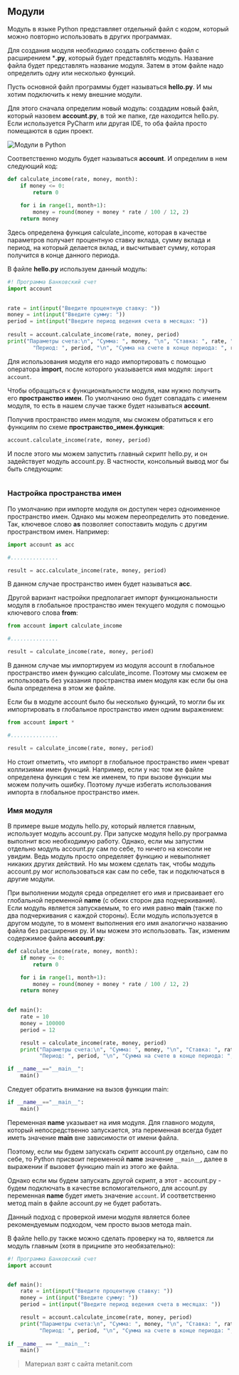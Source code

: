## Модули

Модуль в языке Python представляет отдельный файл с кодом, который можно повторно использовать в других программах.

Для создания модуля необходимо создать собственно файл с расширением ***.py**, который будет представлять модуль. Название файла будет представлять название модуля. Затем в этом файле надо определить одну или несколько функций.

Пусть основной файл программы будет называться **hello.py**. И мы хотим подключить к нему внешние модули.

Для этого сначала определим новый модуль: создадим новый файл, который назовем **account.py**, в той же папке, где находится hello.py. Если используется PyCharm или другая IDE, то оба файла просто помещаются в один проект.

![Модули в Python](https://metanit.com/python/tutorial/pics/2.1.png)

Соответственно модуль будет называться **account**. И определим в нем следующий код:

```py
def calculate_income(rate, money, month):
    if money <= 0:
        return 0
 
    for i in range(1, month+1):
        money = round(money + money * rate / 100 / 12, 2)
    return money
```

Здесь определена функция calculate_income, которая в качестве параметров получает процентную ставку вклада, сумму вклада и период, на который делается вклад, и высчитывает сумму, которая получится в конце данного периода.

В файле **hello.py** используем данный модуль:

```py
#! Программа Банковский счет
import account
 

rate = int(input("Введите процентную ставку: "))
money = int(input("Введите сумму: "))
period = int(input("Введите период ведения счета в месяцах: "))
 
result = account.calculate_income(rate, money, period)
print("Параметры счета:\n", "Сумма: ", money, "\n", "Ставка: ", rate, "\n",
        "Период: ", period, "\n", "Сумма на счете в конце периода: ", result)
```

Для использования модуля его надо импортировать с помощью оператора **import**, после которого указывается имя модуля: `import account`.

Чтобы обращаться к функциональности модуля, нам нужно получить его **пространство имен**. По умолчанию оно будет совпадать с именем модуля, то есть в нашем случае также будет называться **account**.

Получив пространство имен модуля, мы сможем обратиться к его функциям по схеме **пространство_имен.функция**:

```py
account.calculate_income(rate, money, period)
```

И после этого мы можем запустить главный скрипт hello.py, и он задействует модуль account.py. В частности, консольный вывод мог бы быть следующим:

```

```

### Настройка пространства имен

По умолчанию при импорте модуля он доступен через одноименное пространство имен. Однако мы можем переопределить это поведение. Так, ключевое слово **as** позволяет сопоставить модуль с другим пространством имен. Например:

```py
import account as acc

#...............

result = acc.calculate_income(rate, money, period)
```

В данном случае пространство имен будет называться **acc**.

Другой вариант настройки предполагает импорт функциональности модуля в глобальное пространство имен текущего модуля с помощью ключевого слова **from**:

```py
from account import calculate_income

#...............

result = calculate_income(rate, money, period)
```

В данном случае мы импортируем из модуля account в глобальное пространство имен функцию calculate_income. Поэтому мы сможем ее использовать без указания пространства имен модуля как если бы она была определена в этом же файле.

Если бы в модуле account было бы несколько функций, то могли бы их импортировать в глобальное пространство имен одним выражением:

```py
from account import *

#...............

result = calculate_income(rate, money, period)
```

Но стоит отметить, что импорт в глобальное пространство имен чреват коллизиями имен функций. Например, если у нас  том же файле определена функция с тем же именем, то при вызове функции мы можем получить ошибку. Поэтому лучше избегать использования импорта в глобальное пространство имен.

### Имя модуля

В примере выше модуль hello.py, который является главным, использует модуль account.py. При запуске модуля hello.py программа выполнит всю необходимую работу. Однако, если мы запустим отдельно модуль account.py сам по себе, то ничего на консоли не увидим. Ведь модуль просто определяет функцию и невыполняет никаких других действий. Но мы можем сделать так, чтобы модуль account.py мог использоваться как сам по себе, так и подключаться в другие модули.

При выполнении модуля среда определяет его имя и присваивает его глобальной переменной **__name__** (с обеих сторон два подчеркивания). Если модуль является запускаемым, то его имя равно **__main__** (также по два подчеркивания с каждой стороны). Если модуль используется в другом модуле, то в момент выполнения его имя аналогично названию файла без расширения py. И мы можем это использовать. Так, изменим содержимое файла **account.py**:

```py
def calculate_income(rate, money, month):
    if money <= 0:
        return 0

    for i in range(1, month+1):
        money = round(money + money * rate / 100 / 12, 2)
    return money

    
def main():
    rate = 10
    money = 100000
    period = 12

    result = calculate_income(rate, money, period)
    print("Параметры счета:\n", "Сумма: ", money, "\n", "Ставка: ", rate, "\n",
          "Период: ", period, "\n", "Сумма на счете в конце периода: ", result)

if __name__=="__main__":
    main()
```

Следует обратить внимание на вызов функции main:

```py
if __name__=="__main__":
    main()
```

Переменная **__name__** указывает на имя модуля. Для главного модуля, который непосредственно запускается, эта переменная всегда будет иметь значение **__main__** вне зависимости от имени файла.

Поэтому, если мы будем запускать скрипт account.py отдельно, сам по себе, то Python присвоит переменной __name__ значение `__main__`, далее в выражении if вызовет функцию main из этого же файла.

Однако если мы будем запускать другой скрипт, а этот - account.py - будем подключать в качестве вспомогательного, для account.py переменная __name__ будет иметь значение `account`. И соответственно метод main в файле account.py не будет работать.

Данный подход с проверкой имени модуля является более рекомендуемым подходом, чем просто вызов метода main.

В файле hello.py также можно сделать проверку на то, является ли модуль главным (хотя в прицнипе это необязательно):

```py
#! Программа Банковский счет
import account


def main():
    rate = int(input("Введите процентную ставку: "))
    money = int(input("Введите сумму: "))
    period = int(input("Введите период ведения счета в месяцах: "))

    result = account.calculate_income(rate, money, period)
    print("Параметры счета:\n", "Сумма: ", money, "\n", "Ставка: ", rate, "\n",
          "Период: ", period, "\n", "Сумма на счете в конце периода: ", result)
          
if __name__ == "__main__":
    main()
```


> Материал взят с сайта metanit.com